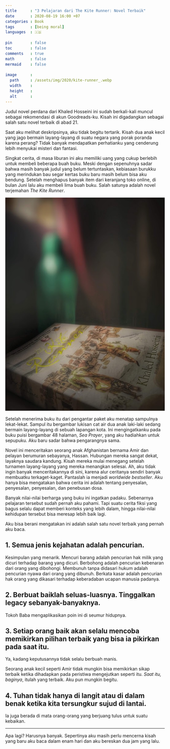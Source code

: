 ```yaml
---
title      : "3 Pelajaran dari The Kite Runner: Novel Terbaik"
date       : 2020-08-19 16:00 +07
categories : Book
tags       : [being moral]
languages  : 🇮🇩

pin        : false
toc        : false
comments   : true
math       : false
mermaid    : false

image      :
  path     : /assets/img/2020/kite-runner_.webp
  width    : 
  height   : 
  alt      : 
---
```


Judul novel perdana dari Khaled Hosseini ini sudah berkali-kali muncul sebagai rekomendasi di akun Goodreads-ku. Kisah ini digadangkan sebagai salah satu novel terbaik di abad 21.

Saat aku melihat deskripsinya, aku tidak begitu tertarik. Kisah dua anak kecil yang jago bermain layang-layang di suatu negara yang porak poranda karena perang? Tidak banyak mendapatkan perhatianku yang cenderung lebih menyukai misteri dan fantasi.

Singkat cerita, di masa liburan ini aku memiliki uang yang cukup berlebih untuk membeli beberapa buah buku. Meski dengan sepenuhnya sadar bahwa masih banyak judul yang belum tertuntaskan, kebiasaan burukku yang merindukan bau segar kertas buku baru masih belum bisa aku bendung. Setelah menghapus banyak item dari keranjang toko online, di bulan Juni lalu aku membeli lima buah buku. Salah satunya adalah novel terjemahan _The Kite Runner_.

![Buku The Kite Runner](/assets/img/2020/the-kite-runner.jpeg)

Setelah menerima buku itu dari pengantar paket aku menatap sampulnya lekat-lekat. Sampul itu bergambar lukisan cat air dua anak laki-laki sedang bermain layang-layang di sebuah lapangan kota. Ini mengingatkanku pada buku puisi bergambar 48 halaman, _Sea Prayer_, yang aku hadiahkan untuk sepupuku. Aku baru sadar bahwa pengarangnya sama.

Novel ini menceritakan seorang anak Afghanistan bernama Amir dan pelayan berumuran sebayanya, Hassan. Hubungan mereka sangat dekat, layaknya saudara kandung. Kisah mereka mulai menegang setelah turnamen layang-layang yang mereka menangkan selesai. Ah, aku tidak ingin banyak menceritakannya di sini, karena alur ceritanya sendiri banyak membuatku terkaget-kaget. Pantaslah ia menjadi _worldwide bestseller_. Aku hanya bisa mengatakan bahwa cerita ini adalah tentang penyesalan, penyesalan, penyesalan, dan penebusan dosa.

Banyak nilai-nilai berharga yang buku ini ingatkan padaku. Sebenarnya pelajaran tersebut sudah pernah aku pahami. Tapi suatu cerita fiksi yang bagus selalu dapat memberi konteks yang lebih dalam, hingga nilai-nilai kehidupan tersebut bisa meresap lebih baik lagi.

Aku bisa berani mengatakan ini adalah salah satu novel terbaik yang pernah aku baca.

## 1. Semua jenis kejahatan adalah pencurian.

Kesimpulan yang menarik. Mencuri barang adalah pencurian hak milik yang dicuri terhadap barang yang dicuri. Berbohong adalah pencurian kebenaran dari orang yang dibohongi. Membunuh tanpa didasari hukum adalah pencurian nyawa dari orang yang dibunuh. Berkata kasar adalah pencurian hak orang yang dikasari terhadap keberadaban ucapan manusia padanya.

## 2. Berbuat baiklah seluas-luasnya. Tinggalkan legacy sebanyak-banyaknya.

Tokoh Baba mengaplikasikan poin ini di seumur hidupnya.

## 3. Setiap orang baik akan selalu mencoba memikirkan pilihan terbaik yang bisa ia pikirkan pada saat itu.

Ya, kadang keputusannya tidak selalu berbuah manis.

Seorang anak kecil seperti Amir tidak mungkin bisa memikirkan sikap terbaik ketika dihadapkan pada peristiwa mengejutkan seperti itu. _Saat itu, baginya_, itulah yang terbaik. Aku pun mungkin begitu.

## 4. Tuhan tidak hanya di langit atau di dalam benak ketika kita tersungkur sujud di lantai.

Ia juga berada di mata orang-orang yang berjuang tulus untuk suatu kebaikan.

---

Apa lagi? Harusnya banyak. Sepertinya aku masih perlu mencerna kisah yang baru aku baca dalam enam hari dan aku bereskan dua jam yang lalu.